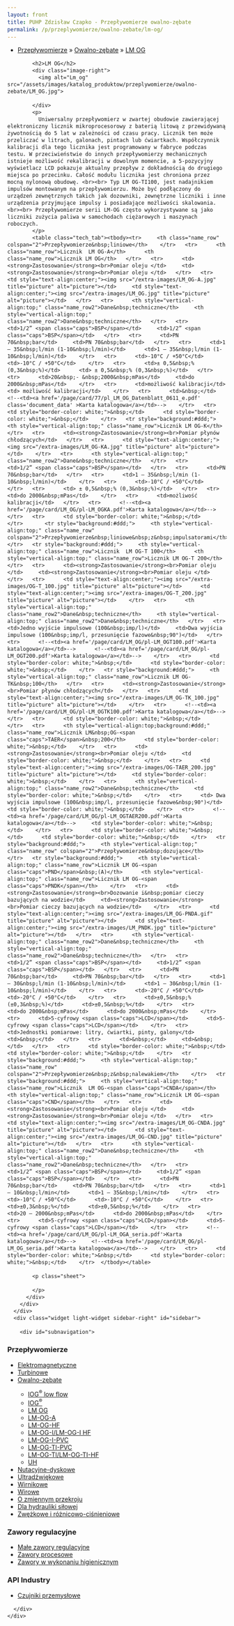 ```yaml
---
layout: front
title: PUHP Zdzisław Czapko - Przepływomierze owalno-zębate
permalink: /p/przeplywomierze/owalno-zebate/lm-og/
---
```


<div id="content">
  <div class="wrapper-with-color-background">
    <div class="content-area-blog blog-background-sidebar-right">
      <div class="mainarea-left" id="mainarea">
        <div class="blogpost-blog3">
          <div class="post-content">
            <ul class="meta">
<li>
<a href="/p/przeplywomierze">Przepływomierze</a>
»
<a href="/p/przeplywomierze/owalno-zebate">Owalno-zębate</a>
»
<a href="/p/przeplywomierze/owalno-zebate/lm-og">LM OG</a>
</li>
</ul>

            <h2>LM OG</h2>
            <div class="image-right">
              <img alt="Lm_og" src="/assets/images/katalog_produktow/przeplywomierze/owalno-zebate/LM_OG.jpg">

            </div>
            <p>
              Uniwersalny przepływomierz w zwartej obudowie zawierającej elektroniczny licznik mikroprocesorowy z baterią litową z przewidywaną żywotnością do 5 lat w zależności od czasu pracy. Licznik ten może przeliczać w litrach, galonach, pintach lub ćwiartkach. Współczynnik kalibracji dla tego licznika jest programowany w fabryce podczas testu. W przeciwieństwie do innych przepływomierzy mechanicznych istnieje możliwość rekalibracji w dowolnym momencie, a 5-pozycyjny wyświetlacz LCD pokazuje aktualny przepływ z dokładnością do drugiego miejsca po przecinku. Całość modułu licznika jest chroniona przez mocną nylonową obudowę. <br><br> Typ LM OG-TI100, jest nadajnikiem impulsów montowanym na przepływomierzu. Może być podłączony do urządzeń zewnętrznych takich jak dozowniki, zewnętrzne liczniki i inne urządzenia przyjmujące impulsy i posiadające możliwości skalowania. <br><br> Przepływomierze serii LM-OG często wykorzystywane są jako liczniki zużycia paliwa w samochodach ciężarowych i maszynach roboczych.
            </p>
            <table class="tech_tab"><tbody><tr>     <th class="name_row" colspan="2">Przepływomierze&nbsp;liniowe</th>    </tr>   <tr>      <th class="name_row">Licznik  LM OG-A</th>      <th class="name_row">Licznik LM OG</th>   </tr>   <tr>      <td><strong>Zastosowanie</strong><br>Pomiar oleju </td>     <td><strong>Zastosowanie</strong><br>Pomiar oleju </td>   </tr>   <tr>      <td style="text-align:center;"><img src="/extra-images/LM_OG-A.jpg" title="picture" alt="picture"></td>     <td style="text-align:center;"><img src="/extra-images/LM_OG.jpg" title="picture" alt="picture"></td>   </tr>   <tr>      <th style="vertical-align:top;" class="name_row2">Dane&nbsp;techniczne</th>     <th style="vertical-align:top;" class="name_row2">Dane&nbsp;techniczne</th>   </tr>   <tr>      <td>1/2” <span class="caps">BSP</span></td>     <td>1/2” <span class="caps">BSP</span></td>   </tr>   <tr>      <td>PN 70&nbsp;bar</td>     <td>PN 70&nbsp;bar</td>   </tr>   <tr>      <td>1 – 35&nbsp;l/min (1-10&nbsp;l/min)</td>      <td>1 – 35&nbsp;l/min (1-10&nbsp;l/min)</td>    </tr>   <tr>      <td>-10°C / +50°C</td>      <td>-10°C / +50°C</td>    </tr>   <tr>      <td>± 0,5&nbsp;% (0,3&nbsp;%)</td>      <td> ± 0,5&nbsp;% (0,3&nbsp;%)</td>   </tr>   <tr>      <td>20&nbsp;- &nbsp;2000&nbsp;mPas</td>     <td>do 2000&nbsp;mPas</td>    </tr>   <tr>      <td>możliwość kalibracji</td>     <td> możliwość kalibracji</td>    </tr>   <tr>      <td>&nbsp;</td>     <!--<td><a href='/page/card/77/pl_LM_OG_Datenblatt_0611_e.pdf' class='document_data' >Karta katalogowa</a></td>-->    </tr>   <tr>      <td style="border-color: white;">&nbsp;</td>      <td style="border-color: white;">&nbsp;</td>    </tr>   <tr style="background:#ddd;">     <th style="vertical-align:top;" class="name_row">Licznik LM OG-K</th>   </tr>   <tr>      <td><strong>Zastosowanie</strong><br>Pomiar płynów chłodzących</td>   </tr>   <tr>      <td style="text-align:center;"><img src="/extra-images/LM_OG-KA.jpg" title="picture" alt="picture"></td>    </tr>   <tr>      <th style="vertical-align:top;" class="name_row2">Dane&nbsp;techniczne</th>   </tr>   <tr>      <td>1/2” <span class="caps">BSP</span></td>   </tr>   <tr>      <td>PN 70&nbsp;bar</td>   </tr>   <tr>      <td>1 – 35&nbsp;l/min (1-10&nbsp;l/min)</td>    </tr>   <tr>      <td>-10°C / +50°C</td>    </tr>   <tr>      <td> ± 0,5&nbsp;% (0,3&nbsp;%)</td>   </tr>   <tr>      <td>do 2000&nbsp;mPas</td>    </tr>   <tr>      <td>możliwość kalibracji</td>   </tr>   <tr>      <!--<td><a href='/page/card/LM_OG/pl-LM_OGKA.pdf'>Karta katalogowa</a></td>-->    </tr>   <tr>      <td style="border-color: white;">&nbsp;</td>    </tr>       <tr style="background:#ddd;">     <th style="vertical-align:top;" class="name_row" colspan="2">Przepływomierze&nbsp;liniowe&nbsp;z&nbsp;impulsatorami</th>    </tr>   <tr style="background:#ddd;">     <th style="vertical-align:top;" class="name_row">Licznik  LM OG-T 100</th>      <th style="vertical-align:top;" class="name_row">Licznik LM OG-T 200</th>   </tr>   <tr>      <td><strong>Zastosowanie</strong><br>Pomiar oleju </td>     <td><strong>Zastosowanie</strong><br>Pomiar oleju </td>   </tr>   <tr>      <td style="text-align:center;"><img src="/extra-images/OG-T_100.jpg" title="picture" alt="picture"></td>      <td style="text-align:center;"><img src="/extra-images/OG-T_200.jpg" title="picture" alt="picture"></td>    </tr>   <tr>      <th style="vertical-align:top;" class="name_row2">Dane&nbsp;techniczne</th>     <th style="vertical-align:top;" class="name_row2">Dane&nbsp;techniczne</th>   </tr>   <tr>      <td>Jedno wyjście impulsowe (100&nbsp;imp/l)</td>     <td>Dwa wyjścia impulsowe (100&nbsp;imp/l, przesunięcie fazowe&nbsp;90°)</td>   </tr>   <tr>      <!--<td><a href='/page/card/LM_OG/pl-LM_OGT100.pdf'>Karta katalogowa</a></td>-->      <!--<td><a href='/page/card/LM_OG/pl-LM_OGT200.pdf'>Karta katalogowa</a></td>-->    </tr>   <tr>      <td style="border-color: white;">&nbsp;</td>      <td style="border-color: white;">&nbsp;</td>    </tr>   <tr style="background:#ddd;">     <th style="vertical-align:top;" class="name_row">Licznik LM OG-TK&nbsp;100</th>   </tr>   <tr>      <td><strong>Zastosowanie</strong><br>Pomiar płynów chłodzących</td>   </tr>   <tr>      <td style="text-align:center;"><img src="/extra-images/LM_OG-TK_100.jpg" title="picture" alt="picture"></td>    </tr>   <tr>      <!--<td><a href='/page/card/LM_OG/pl-LM_OGTK100.pdf'>Karta katalogowa</a></td>-->   </tr>   <tr>      <td style="border-color: white;">&nbsp;</td>    </tr>   <tr>      <th style="vertical-align:top;background:#ddd;" class="name_row">Licznik LM&nbsp;OG-<span class="caps">TAER</span>&nbsp;200</th>      <td style="border-color: white;">&nbsp;</td>    </tr>   <tr>      <td><strong>Zastosowanie</strong><br>Pomiar oleju </td>     <td style="border-color: white;">&nbsp;</td>    </tr>   <tr>      <td style="text-align:center;"><img src="/extra-images/OG-TAER_200.jpg" title="picture" alt="picture"></td>     <td style="border-color: white;">&nbsp;</td>    </tr>   <tr>      <th style="vertical-align:top;" class="name_row2">Dane&nbsp;techniczne</th>     <td style="border-color: white;">&nbsp;</td>    </tr>   <tr>      <td> Dwa wyjścia impulsowe (100&nbsp;imp/l, przesunięcie fazowe&nbsp;90°)</td>      <td style="border-color: white;">&nbsp;</td>    </tr>   <tr>      <!--<td><a href='/page/card/LM_OG/pl-LM_OGTAER200.pdf'>Karta katalogowa</a></td>-->     <td style="border-color: white;">&nbsp;</td>    </tr>   <tr>      <td style="border-color: white;">&nbsp;</td>      <td style="border-color: white;">&nbsp;</td>    </tr>   <tr style="background:#ddd;">     <th style="vertical-align:top;" class="name_row" colspan="2">Przepływomierze&nbsp;dozujące</th>   </tr>   <tr style="background:#ddd;">     <th style="vertical-align:top;" class="name_row">Licznik LM OG-<span class="caps">PND</span>&nbsp;(A)</th>      <th style="vertical-align:top;" class="name_row">Licznik LM OG-<span class="caps">PNDK</span></th>    </tr>   <tr>      <td><strong>Zastosowanie</strong><br>Dozowanie i&nbsp;pomiar cieczy bazujących na wodzie</td>     <td><strong>Zastosowanie</strong><br>Pomiar cieczy bazujących na wodzie</td>    </tr>   <tr>      <td style="text-align:center;"><img src="/extra-images/LM_OG-PNDA.gif" title="picture" alt="picture"></td>      <td style="text-align:center;"><img src="/extra-images/LM_PNDK.jpg" title="picture" alt="picture"></td>   </tr>   <tr>      <th style="vertical-align:top;" class="name_row2">Dane&nbsp;techniczne</th>     <th style="vertical-align:top;" class="name_row2">Dane&nbsp;techniczne</th>   </tr>   <tr>      <td>1/2” <span class="caps">BSP</span></td>     <td>1/2” <span class="caps">BSP</span></td>   </tr>   <tr>      <td>PN 70&nbsp;bar</td>     <td>PN 70&nbsp;bar</td>   </tr>   <tr>      <td>1 – 30&nbsp;l/min (1-10&nbsp;l/min)</td>      <td>1 – 30&nbsp;l/min (1-10&nbsp;l/min)</td>    </tr>   <tr>      <td>-20°C / +50°C</td>      <td>-20°C / +50°C</td>    </tr>   <tr>      <td>±0,5&nbsp;% (±0,3&nbsp;%)</td>      <td>±0,5&nbsp;%</td>    </tr>   <tr>      <td>do 2000&nbsp;mPas</td>      <td>do 2000&nbsp;mPas</td>    </tr>   <tr>      <td>5-cyfrowy <span class="caps">LCD</span></td>      <td>5-cyfrowy <span class="caps">LCD</span></td>    </tr>   <tr>      <td>Jednostki pomiarowe: litry, ćwiartki, pinty, galony</td>      <td>&nbsp;</td>   </tr>   <tr>      <td>&nbsp;</td>     <td>&nbsp;</td>   </tr>   <tr>      <td style="border-color: white;">&nbsp;</td>      <td style="border-color: white;">&nbsp;</td>    </tr>   <tr style="background:#ddd;">     <th style="vertical-align:top;" class="name_row" colspan="2">Przepływomierze&nbsp;z&nbsp;nalewakiem</th>    </tr>   <tr style="background:#ddd;">     <th style="vertical-align:top;" class="name_row">Licznik  LM OG-<span class="caps">CNDA</span></th>     <th style="vertical-align:top;" class="name_row">Licznik LM OG-<span class="caps">CND</span></th>   </tr>   <tr>      <td><strong>Zastosowanie</strong><br>Pomiar oleju </td>     <td><strong>Zastosowanie</strong><br>Pomiar oleju </td>   </tr>   <tr>      <td style="text-align:center;"><img src="/extra-images/LM_OG-CNDA.jpg" title="picture" alt="picture"></td>      <td style="text-align:center;"><img src="/extra-images/LM_OG-CND.jpg" title="picture" alt="picture"></td>   </tr>   <tr>      <th style="vertical-align:top;" class="name_row2">Dane&nbsp;techniczne</th>     <th style="vertical-align:top;" class="name_row2">Dane&nbsp;techniczne</th>   </tr>   <tr>      <td>1/2” <span class="caps">BSP</span></td>     <td>1/2” <span class="caps">BSP</span></td>   </tr>   <tr>      <td>PN 70&nbsp;bar</td>     <td>PN 70&nbsp;bar</td>   </tr>   <tr>      <td>1 – 10&nbsp;l/min</td>      <td>1 – 35&nbsp;l/min</td>    </tr>   <tr>      <td>-10°C / +50°C</td>      <td>-10°C / +50°C</td>    </tr>   <tr>      <td>±0,3&nbsp;%</td>      <td>±0,5&nbsp;%</td>    </tr>   <tr>      <td>20 – 2000&nbsp;mPas</td>      <td>do 2000&nbsp;mPas</td>    </tr>   <tr>      <td>5-cyfrowy <span class="caps">LCD</span></td>      <td>5-cyfrowy <span class="caps">LCD</span></td>    </tr>   <tr>      <!--<td><a href='/page/card/LM_OG/pl-LM_OGA_seria.pdf'>Karta katalogowa</a></td>-->     <!--<td><a href='/page/card/LM_OG/pl-LM_OG_seria.pdf'>Karta katalogowa</a></td>-->    </tr>   <tr>      <td style="border-color: white;">&nbsp;</td>      <td style="border-color: white;">&nbsp;</td>    </tr>  </tbody></table>

            <p class="sheet">
              
            </p>
          </div>
        </div>
      </div>
      <div class="widget light-widget sidebar-right" id="sidebar">
        
        <div id="subnavigation">
<h3>Przepływomierze</h3>
<ul class="subcategories">
<li class="category"><a href="/p/przeplywomierze/elektromagnetyczne">Elektromagnetyczne</a></li>
<li class="category"><a href="/p/przeplywomierze/turbinowe">Turbinowe</a></li>
<li class="category"><a href="/p/przeplywomierze/owalno-zebate">Owalno-zębate</a></li>
<div class="light-widget">
<ul class="products">
<li class="product"><a href="/p/przeplywomierze/owalno-zebate/iog-sup-sup-low-flow">IOG<sup>®</sup> low flow</a></li>
<li class="product"><a href="/p/przeplywomierze/owalno-zebate/iog-sup-sup">IOG<sup>®</sup></a></li>
<li class="product"><a href="/p/przeplywomierze/owalno-zebate/lm-og">LM OG</a></li>
<li class="product"><a href="/p/przeplywomierze/owalno-zebate/lm-og-a">LM-OG-A</a></li>
<li class="product"><a href="/p/przeplywomierze/owalno-zebate/lm-og-hf">LM-OG-HF</a></li>
<li class="product"><a href="/p/przeplywomierze/owalno-zebate/lm-og-i-lm-og-i-hf">LM-OG-I/LM-OG-I HF</a></li>
<li class="product"><a href="/p/przeplywomierze/owalno-zebate/lm-og-i-pvc">LM-OG-I-PVC</a></li>
<li class="product"><a href="/p/przeplywomierze/owalno-zebate/lm-og-ti-pvc">LM-OG-TI-PVC</a></li>
<li class="product"><a href="/p/przeplywomierze/owalno-zebate/lm-og-ti-lm-og-ti-hf">LM-OG-TI/LM-OG-TI-HF</a></li>
<li class="product"><a href="/p/przeplywomierze/owalno-zebate/uh">UH</a></li>
</ul>
</div>
<li class="category"><a href="/p/przeplywomierze/nutacyjne-dyskowe">Nutacyjne-dyskowe</a></li>
<li class="category"><a href="/p/przeplywomierze/ultradzwiekowe">Ultradźwiękowe</a></li>
<li class="category"><a href="/p/przeplywomierze/wirnikowe">Wirnikowe</a></li>
<li class="category"><a href="/p/przeplywomierze/wirowe">Wirowe</a></li>
<li class="category"><a href="/p/przeplywomierze/o-zmiennym-przekroju">O zmiennym przekroju</a></li>
<li class="category"><a href="/p/przeplywomierze/dla-hydrauliki-silowej">Dla hydrauliki siłowej</a></li>
<li class="category"><a href="/p/przeplywomierze/zwezkowe-i-roznicowo-cisnieniowe">Zwężkowe i różnicowo-ciśnieniowe</a></li>
</ul>
<h3>Zawory regulacyjne</h3>
<ul class="subcategories">
<li class="category"><a href="/p/zawory-regulacyjne/male-zawory-regulacyjne">Małe zawory regulacyjne</a></li>
<li class="category"><a href="/p/zawory-regulacyjne/zawory-procesowe">Zawory procesowe</a></li>
<li class="category"><a href="/p/zawory-regulacyjne/zawory-w-wykonaniu-higienicznym">Zawory w wykonaniu higienicznym</a></li>
</ul>
<h3>API Industry</h3>
<ul class="subcategories">
<li class="category"><a href="/p/api-industry/czujniki-przemyslowe">Czujniki przemysłowe</a></li>
</ul>
</div>

      </div>
    </div>
  </div>
</div>